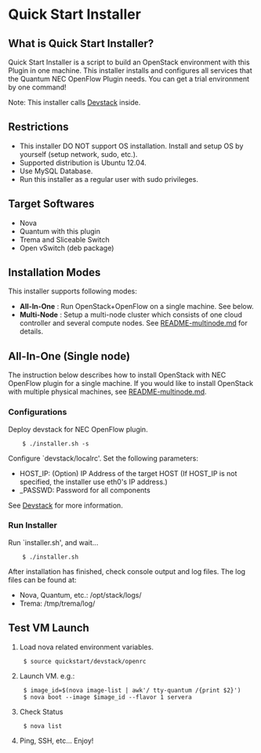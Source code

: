 Quick Start Installer
=====================


What is Quick Start Installer?
------------------------------

Quick Start Installer is a script to build an OpenStack environment with
this Plugin in one machine.  This installer installs and configures all
services that the Quantum NEC OpenFlow Plugin needs.
You can get a trial environment by one command!

Note: This installer calls [Devstack][devstack] inside.


Restrictions
------------

* This installer DO NOT support OS installation.
  Install and setup OS by yourself (setup network, sudo, etc.).
* Supported distribution is Ubuntu 12.04.
* Use MySQL Database.
* Run this installer as a regular user with sudo privileges.


Target Softwares
----------------

* Nova
* Quantum with this plugin
* Trema and Sliceable Switch
* Open vSwitch (deb package)


Installation Modes
------------------

This installer supports following modes:

* **All-In-One** : Run OpenStack+OpenFlow on a single machine. See below.
* **Multi-Node** : Setup a multi-node cluster which consists of
  one cloud controller and several compute nodes.
  See [README-multinode.md][quickstart-multi] for details.

All-In-One (Single node)
------------------------

The instruction below describes how to install OpenStack with NEC OpenFlow plugin
for a single machine. If you would like to install OpenStack with multiple physical
machines, see [README-multinode.md][quickstart-multi].


### Configurations

Deploy devstack for NEC OpenFlow plugin.

        $ ./installer.sh -s

Configure `devstack/localrc'.  Set the following parameters:

* HOST_IP: (Option) IP Address of the target HOST
  (If HOST_IP is not specified, the installer use eth0's IP address.)
* _PASSWD: Password for all components

See [Devstack][devstack] for more information.


### Run Installer

Run `installer.sh', and wait...

        $ ./installer.sh

After installation has finished, check console output and log files.
The log files can be found at:

* Nova, Quantum, etc.: /opt/stack/logs/
* Trema:   /tmp/trema/log/


Test VM Launch
--------------

1. Load nova related environment variables.

        $ source quickstart/devstack/openrc

2. Launch VM.
   e.g.:

        $ image_id=$(nova image-list | awk'/ tty-quantum /{print $2}')
        $ nova boot --image $image_id --flavor 1 servera

3. Check Status

        $ nova list

4. Ping, SSH, etc...  Enjoy!

[devstack]: http://devstack.org/
[quickstart-single]: https://github.com/nec-openstack/quantum-openflow-plugin/blob/master/quickstart/README.md
[quickstart-multi]: https://github.com/nec-openstack/quantum-openflow-plugin/blob/master/quickstart/README-multinode.md
